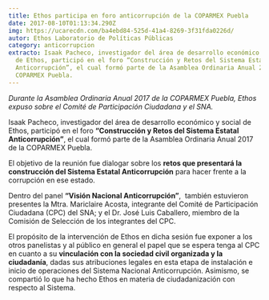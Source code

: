 ```yaml
---
title: Ethos participa en foro anticorrupción de la COPARMEX Puebla
date: 2017-08-10T01:13:34.290Z
img: https://ucarecdn.com/ba4ebd84-525d-41a4-8269-3f31fda0226d/
autor: Ethos Laboratorio de Políticas Públicas
category: anticorrupcion
extracto: Isaak Pacheco, investigador del área de desarrollo económico y social
  de Ethos, participó en el foro “Construcción y Retos del Sistema Estatal
  Anticorrupción”, el cual formó parte de la Asamblea Ordinaria Anual 2017 de la
  COPARMEX Puebla.
---
```

*Durante la Asamblea Ordinaria Anual 2017 de la COPARMEX Puebla, Ethos expuso sobre el Comité de Participación Ciudadana y el SNA.*

Isaak Pacheco, investigador del área de desarrollo económico y social de Ethos, participó en el foro **“Construcción y Retos del Sistema Estatal Anticorrupción”**, el cual formó parte de la Asamblea Ordinaria Anual 2017 de la COPARMEX Puebla.

El objetivo de la reunión fue dialogar sobre los **retos que presentará la construcción del Sistema Estatal Anticorrupción** para hacer frente a la corrupción en ese estado.

Dentro del panel **“Visión Nacional Anticorrupción”**,  también estuvieron presentes la Mtra. Mariclaire Acosta, integrante del Comité de Participación Ciudadana (CPC) del SNA; y el Dr. José Luis Caballero, miembro de la Comisión de Selección de los integrantes del CPC. 

El propósito de la intervención de Ethos en dicha sesión fue exponer a los otros panelistas y al público en general el papel que se espera tenga al CPC en cuanto a su **vinculación con la sociedad civil organizada y la ciudadanía**, dadas sus atribuciones legales en esta etapa de instalación e inicio de operaciones del Sistema Nacional Anticorrupción. Asimismo, se compartió lo que ha hecho Ethos en materia de ciudadanización con respecto al Sistema.
